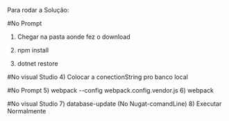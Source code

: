 Para rodar a Solução:

#No Prompt
 1) Chegar na pasta aonde fez o download

 2) npm install
 3) dotnet restore

#No visual Studio
 4) Colocar a conectionString pro banco local

#No Prompt
 5) webpack --config webpack.config.vendor.js 
 6) webpack 

#No visual Studio
 7) database-update (No Nugat-comandLine)
 8) Executar Normalmente